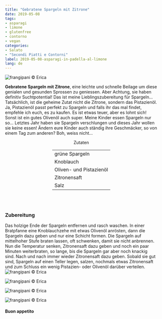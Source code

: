 ```yaml
---
title: "Gebratene Spargeln mit Zitrone"
date: 2019-05-08
tags:
- asparagi
- limone
- glutenfree
- contorno
- vegan
categories:
- Salato
- "Secondi Piatti e Contorni"
label: 2019-05-08-asparagi-in-padella-al-limone
lang: de
---
```

![](../2019-05-08-asparagi-in-padella-al-limone/header.jpeg "frangipani © Erica")

**Gebratene Spargeln mit Zitrone**, eine leichte und schnelle Beilage um diese genialen und gesunden Sprossen zu geniessen. Aber Achtung, sie haben definitiv Suchtpotential! Das ist meine Lieblingszubereitung für Spargeln... Tatsächlich, ist die geheime Zutat nicht die Zitrone, sondern das Pistazienöl. Ja, Pistazienöl passt perfekt zu Spargeln und falls ihr das mal findet, empfehle ich euch, es zu kaufen. Es ist etwas teuer, aber es lohnt sich! Sonst ist ein gutes Olivenöl auch super. Meine Kinder essen Spargeln nur so... Letztes Jahr haben sie Spargeln verschlungen und dieses Jahr wollen sie keine essen! Ändern eure Kinder auch ständig ihre Geschmäcker, so von einem Tag zum anderen? Boh, weiss nicht...

<div id="wrapper" style="text-align: center">
  <div id="yourdiv" style="display: inline-block;">
    <div class="ingredients" itemscope itemtype="http://schema.org/Recipe">
      <span itemprop="name" style="display:none;">Gebratene Spargeln mit Zitrone</span>
      <span itemprop="recipeCategory" style="display:none;">Herzhaftes</span>
      <img itemprop="image" style="display:none;" class="ignore-gallery-item" src="../2019-05-08-asparagi-in-padella-al-limone/header.jpeg"/>
      <span itemprop="author" style="display:none;">Erica Raiano</span>
      <span itemprop="description" style="display:none;">Gebratene Spargeln mit Zitrone, eine leichte und schnelle Beilage um diese genialen und gesunden Sprossen zu geniessen.</span>
      <div class="ingredients-title">Zutaten</div>
      <table>
        <tbody>
          </tr>
          <tr itemprop="recipeIngredient">
            <td>grüne Spargeln</td>
          </tr>
          <tr itemprop="recipeIngredient">
            <td>Knoblauch</td>
          </tr>
          <tr itemprop="recipeIngredient">
            <td>Oliven- und Pistazienöl</td>
          </tr>
          <tr itemprop="recipeIngredient">
            <td>Zitronensaft</td>
          </tr>
          <tr itemprop="recipeIngredient">
            <td>Salz</td>
          </tr>
        </tbody>
      </table>
      <br></br>
    </div>
  </div>
</div>


<h3>
  <font color="grey">
    <i class="fa-solid fa-gears"></i>
  </font> Zubereitung
</h3>

Das holzige Ende der Spargeln entfernen und rasch waschen. In einer Bratpfanne eine Knoblauchzehe mit etwas Olivenöl anrösten, dann die Spargeln dazu geben und nur eine Schicht formen. Die Spargeln auf mittelhoher Stufe braten lassen, oft schwenken, damit sie nicht anbrennen. Nun die Temperatur senken, Zitronensaft dazu geben und noch ein paar Minuten weiterbraten, so lange, bis die Spargeln gar aber noch knackig sind. Nach und nach immer wieder Zitronensaft dazu geben. Sobald sie gut sind, Spargeln auf einen Teller legen, salzen, nochmals etwas Zitronensaft und zum Schluss ein wenig Pistazien- oder Olivenöl darüber verteilen.
![](../2019-05-08-asparagi-in-padella-al-limone/risultato1.jpeg "frangipani © Erica")

![](../2019-05-08-asparagi-in-padella-al-limone/risultato2.jpeg "frangipani © Erica")

![](../2019-05-08-asparagi-in-padella-al-limone/risultato3.jpeg "frangipani © Erica")

![](../2019-05-08-asparagi-in-padella-al-limone/risultato4.jpeg "frangipani © Erica")

<h4>Buon appetito
  <font color="red">
    <i class="fa-regular fa-face-smile"></i>
  </font>
</h4>
